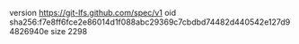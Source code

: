 version https://git-lfs.github.com/spec/v1
oid sha256:f7e8ff6fce2e86014d1f088abc29369c7cbdbd74482d440542e127d94826940e
size 2298
